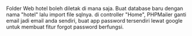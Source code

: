 Folder Web hotel boleh diletak di mana saja.
Buat database baru dengan nama "hotel" lalu import file sqlnya.
di controller "Home", PHPMailer ganti email jadi email anda sendiri, buat app password tersendiri lewat google untuk membuat fitur forgot password berfungsi.
